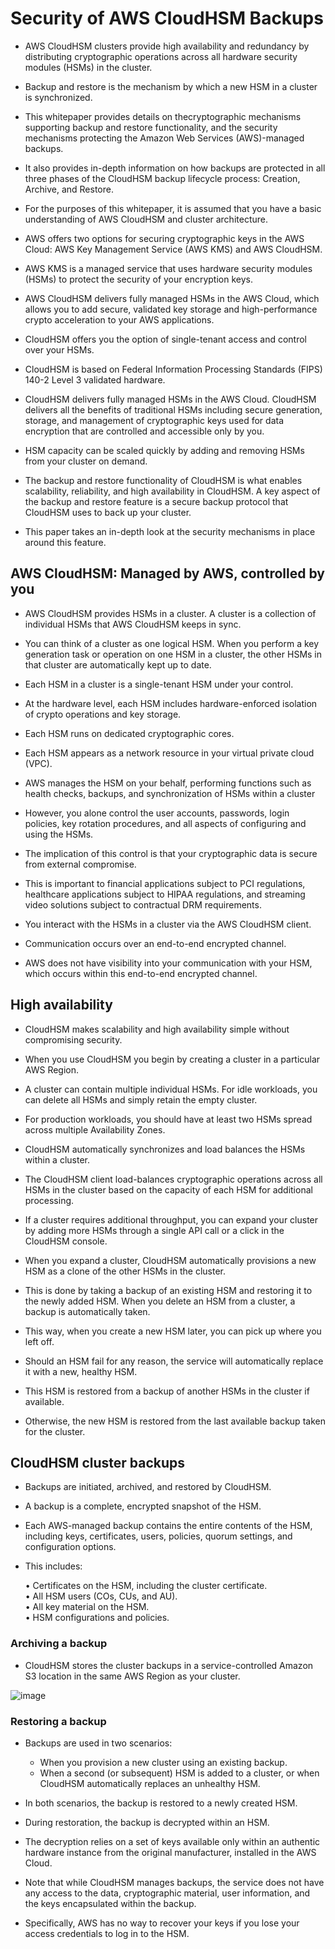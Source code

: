 # Security of AWS CloudHSM Backups

- AWS CloudHSM clusters provide high availability and redundancy by distributing cryptographic operations across all hardware security modules (HSMs) in the cluster.
- Backup and restore is the mechanism by which a new HSM in a cluster is synchronized.
- This whitepaper provides details on thecryptographic mechanisms supporting backup and restore functionality, and the security mechanisms protecting the Amazon Web Services (AWS)-managed backups.
- It also provides in-depth information on how backups are protected in all three phases of the CloudHSM backup lifecycle process: Creation, Archive, and Restore.
- For the purposes of this whitepaper, it is assumed that you have a basic understanding of AWS CloudHSM and cluster architecture.

- AWS offers two options for securing cryptographic keys in the AWS Cloud: AWS Key Management Service (AWS KMS) and AWS CloudHSM.
- AWS KMS is a managed service that uses hardware security modules (HSMs) to protect the security of your encryption keys. 
- AWS CloudHSM delivers fully managed HSMs in the AWS Cloud, which allows you to add secure, validated key storage and high-performance crypto acceleration to your AWS applications.
- CloudHSM offers you the option of single-tenant access and control over your HSMs.
- CloudHSM is based on Federal Information Processing Standards (FIPS) 140-2 Level 3 validated hardware.
- CloudHSM delivers fully managed HSMs in the AWS Cloud. CloudHSM delivers all the benefits of traditional HSMs including secure generation, storage, and management of cryptographic keys used for data encryption that are controlled and accessible only by you.
- HSM capacity can be scaled quickly by adding and removing HSMs from your cluster on demand. 
- The backup and restore functionality of CloudHSM is what enables scalability, reliability, and high availability in CloudHSM. A key aspect of the backup and restore feature is a secure backup protocol that CloudHSM uses to back up your cluster. 
- This paper takes an in-depth look at the security mechanisms in place around this feature.

## AWS CloudHSM: Managed by AWS, controlled by you
- AWS CloudHSM provides HSMs in a cluster. A cluster is a collection of individual HSMs that AWS CloudHSM keeps in sync. 
- You can think of a cluster as one logical HSM. When you perform a key generation task or operation on one HSM in a cluster, the other HSMs in that cluster are automatically kept up to date. 
- Each HSM in a cluster is a single-tenant HSM under your control. 
- At the hardware level, each HSM includes hardware-enforced isolation of crypto operations and key storage. 
- Each HSM runs on dedicated cryptographic cores.
- Each HSM appears as a network resource in your virtual private cloud (VPC).

- AWS manages the HSM on your behalf, performing functions such as health checks, backups, and synchronization of HSMs within a cluster
- However, you alone control the user accounts, passwords, login policies, key rotation procedures, and all aspects of configuring and using the HSMs.
- The implication of this control is that your cryptographic data is secure from external compromise. 
- This is important to financial applications subject to PCI regulations, healthcare applications subject to HIPAA regulations, and streaming video solutions subject to contractual DRM requirements.

- You interact with the HSMs in a cluster via the AWS CloudHSM client.
- Communication occurs over an end-to-end encrypted channel. 
- AWS does not have visibility into your communication with your HSM, which occurs within this end-to-end encrypted channel.

## High availability
- CloudHSM makes scalability and high availability simple without compromising security.
- When you use CloudHSM you begin by creating a cluster in a particular AWS Region. 
- A cluster can contain multiple individual HSMs. For idle workloads, you can delete all HSMs and simply retain the empty cluster. 
- For production workloads, you should have at least two HSMs spread across multiple Availability Zones. 

- CloudHSM automatically synchronizes and load balances the HSMs within a cluster.
- The CloudHSM client load-balances cryptographic operations across all HSMs in the cluster based on the capacity of each HSM for additional processing. 
- If a cluster requires additional throughput, you can expand your cluster by adding more HSMs through a single API call or a click in the CloudHSM console.

- When you expand a cluster, CloudHSM automatically provisions a new HSM as a clone of the other HSMs in the cluster. 
- This is done by taking a backup of an existing HSM and restoring it to the newly added HSM. When you delete an HSM from a cluster, a backup is automatically taken. 

- This way, when you create a new HSM later, you can pick up where you left off. 
- Should an HSM fail for any reason, the service will automatically replace it with a new, healthy HSM. 
- This HSM is restored from a backup of another HSMs in the cluster if available. 
- Otherwise, the new HSM is restored from the last available backup taken for the cluster.

## CloudHSM cluster backups
- Backups are initiated, archived, and restored by CloudHSM. 
- A backup is a complete, encrypted snapshot of the HSM.
- Each AWS-managed backup contains the entire contents of the HSM, including keys, certificates, users, policies, quorum settings, and configuration options.
- This includes:

    • Certificates on the HSM, including the cluster certificate.  
    • All HSM users (COs, CUs, and AU).  
    • All key material on the HSM.  
    • HSM configurations and policies.  

### Archiving a backup 
- CloudHSM stores the cluster backups in a service-controlled Amazon S3 location in the same AWS Region as your cluster.

![image](https://user-images.githubusercontent.com/23625821/130732655-561b5e18-acf2-496b-a00e-0650b2eacee8.png)

### Restoring a backup
- Backups are used in two scenarios: 
   - When you provision a new cluster using an existing backup.
   - When a second (or subsequent) HSM is added to a cluster, or when CloudHSM automatically replaces an unhealthy HSM.

- In both scenarios, the backup is restored to a newly created HSM.
- During restoration, the backup is decrypted within an HSM. 
- The decryption relies on a set of keys available only within an authentic hardware instance from the original manufacturer, installed in the AWS Cloud.

- Note that while CloudHSM manages backups, the service does not have any access to the data, cryptographic material, user information, and the keys encapsulated within the backup. 
- Specifically, AWS has no way to recover your keys if you lose your access credentials to log in to the HSM.

